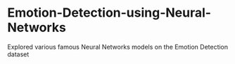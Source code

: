 # Emotion-Detection-using-Neural-Networks
Explored various famous Neural Networks models on the Emotion Detection dataset

